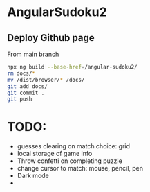 # AngularSudoku2

## Deploy Github page

From main branch

```bash
npx ng build --base-href=/angular-sudoku2/
rm docs/*
mv /dist/browser/* /docs/
git add docs/
git commit .
git push 
```

# TODO:

- guesses clearing on match choice: grid 
- local storage of game info
- Throw confetti on completing puzzle
- change cursor to match: mouse, pencil, pen
- Dark mode
- 
